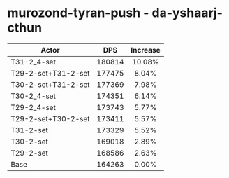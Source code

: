 # murozond-tyran-push - da-yshaarj-cthun
| Actor | DPS | Increase |
|---|:---:|:---:|
|T31-2_4-set|180814|10.08%|
|T29-2-set+T31-2-set|177475|8.04%|
|T30-2-set+T31-2-set|177369|7.98%|
|T30-2_4-set|174351|6.14%|
|T29-2_4-set|173743|5.77%|
|T29-2-set+T30-2-set|173411|5.57%|
|T31-2-set|173329|5.52%|
|T30-2-set|169018|2.89%|
|T29-2-set|168586|2.63%|
|Base|164263|0.00%|
